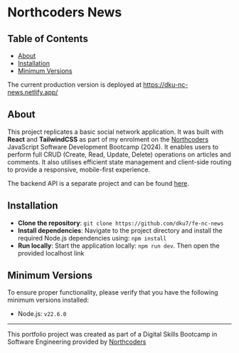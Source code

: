 # Northcoders News

## Table of Contents

- [About](#about)
- [Installation](#installation)
- [Minimum Versions](#minimum-versions)

The current production version is deployed at https://dku-nc-news.netlify.app/

## About

This project replicates a basic social network application. It was built with **React** and **TailwindCSS** as part of my enrolment on the [Northcoders](https://northcoders.com/) JavaScript Software Development Bootcamp (2024). It enables users to perform full CRUD (Create, Read, Update, Delete) operations on articles and comments. It also utilises efficient state management and client-side routing to provide a responsive, mobile-first experience.

The backend API is a separate project and can be found [here](www.github.com/dku7/be-nc-news).

## Installation

- **Clone the repository**: `git clone https://github.com/dku7/fe-nc-news`
- **Install dependencies**: Navigate to the project directory and install the required Node.js dependencies using: `npm install`
- **Run locally**: Start the application locally: `npm run dev`. Then open the provided localhost link

## Minimum Versions

To ensure proper functionality, please verify that you have the following minimum versions installed:

- Node.js: `v22.6.0`

---

This portfolio project was created as part of a Digital Skills Bootcamp in Software Engineering provided by [Northcoders](https://northcoders.com/)
